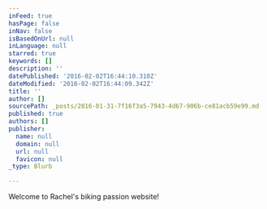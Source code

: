```yaml
---
inFeed: true
hasPage: false
inNav: false
isBasedOnUrl: null
inLanguage: null
starred: true
keywords: []
description: ''
datePublished: '2016-02-02T16:44:10.310Z'
dateModified: '2016-02-02T16:44:09.342Z'
title: ''
author: []
sourcePath: _posts/2016-01-31-7f16f3a5-7943-4d67-906b-ce81acb59e99.md
published: true
authors: []
publisher:
  name: null
  domain: null
  url: null
  favicon: null
_type: Blurb

---
```

Welcome to Rachel's biking passion website!
